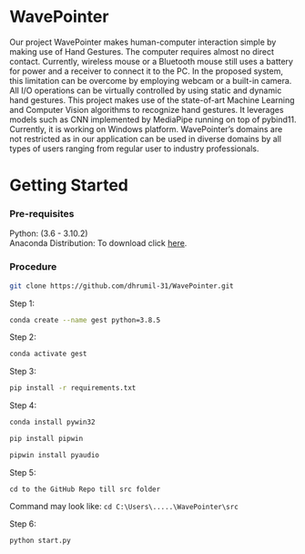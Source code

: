 # WavePointer
Our project WavePointer makes human-computer interaction simple by making use of Hand Gestures. The computer requires almost no direct contact.
Currently, wireless mouse or a Bluetooth mouse still uses a battery for power and a receiver to connect it to the PC. In the proposed system, this limitation can be overcome by employing webcam or a built-in camera.
All I/O operations can be virtually controlled by using static and dynamic hand gestures. This project makes use of the state-of-art Machine Learning and Computer Vision algorithms to recognize hand gestures. It leverages models such as CNN implemented by MediaPipe running on top of pybind11.
Currently, it is working on Windows platform.
WavePointer’s domains are not restricted as in our application can be used in diverse domains by all types of users ranging from regular user to industry professionals.


# Getting Started

  ### Pre-requisites
  
  Python: (3.6 - 3.10.2)<br>
  Anaconda Distribution: To download click [here](https://www.anaconda.com/products/individual).
  
  ### Procedure
  ```bash
  git clone https://github.com/dhrumil-31/WavePointer.git
  ```
  
  Step 1: 
  ```bash
  conda create --name gest python=3.8.5
  ```
  
  Step 2:
  ```bash
  conda activate gest
  ```
  
  Step 3:
  ```bash
  pip install -r requirements.txt
  ```
  
  Step 4:
  ```bash 
  conda install pywin32
  ```
  ```bash 
  pip install pipwin
  ```
  ```bash 
  pipwin install pyaudio
  ```
  
  Step 5:
  ``` 
  cd to the GitHub Repo till src folder
  ```
  Command may look like: `cd C:\Users\.....\WavePointer\src`
  
  Step 6:
  ```bash 
  python start.py
  ```
